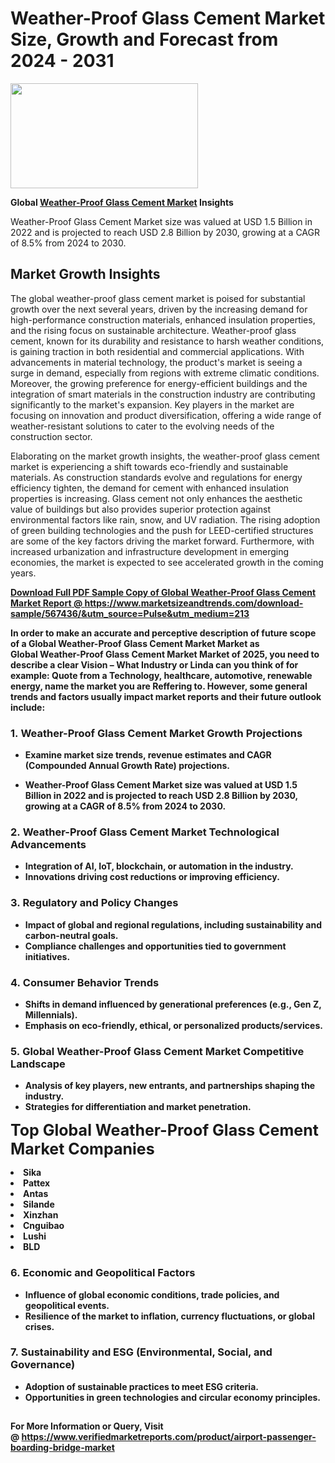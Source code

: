 <H1>Weather-Proof Glass Cement Market Size, Growth and Forecast from 2024 - 2031</H1><img class="aligncenter size-medium wp-image-584254" src="https://thirdeyenews.in/wp-content/uploads/2024/09/Global-Market-Research-300x168.jpeg" alt="" width="300" height="168" /><p><strong>Global&nbsp;<a href="https://www.marketsizeandtrends.com/download-sample/567436/&amp;utm_source=Pulse&amp;utm_medium=213">Weather-Proof Glass Cement Market</a> Insights</strong></p><p>Weather-Proof Glass Cement Market size was valued at USD 1.5 Billion in 2022 and is projected to reach USD 2.8 Billion by 2030, growing at a CAGR of 8.5% from 2024 to 2030.</p><p><h2>Market Growth Insights</h2> <p>The global weather-proof glass cement market is poised for substantial growth over the next several years, driven by the increasing demand for high-performance construction materials, enhanced insulation properties, and the rising focus on sustainable architecture. Weather-proof glass cement, known for its durability and resistance to harsh weather conditions, is gaining traction in both residential and commercial applications. With advancements in material technology, the product's market is seeing a surge in demand, especially from regions with extreme climatic conditions. Moreover, the growing preference for energy-efficient buildings and the integration of smart materials in the construction industry are contributing significantly to the market's expansion. Key players in the market are focusing on innovation and product diversification, offering a wide range of weather-resistant solutions to cater to the evolving needs of the construction sector.</p> <p><strong><a href="#"></a></strong></p> <p>Elaborating on the market growth insights, the weather-proof glass cement market is experiencing a shift towards eco-friendly and sustainable materials. As construction standards evolve and regulations for energy efficiency tighten, the demand for cement with enhanced insulation properties is increasing. Glass cement not only enhances the aesthetic value of buildings but also provides superior protection against environmental factors like rain, snow, and UV radiation. The rising adoption of green building technologies and the push for LEED-certified structures are some of the key factors driving the market forward. Furthermore, with increased urbanization and infrastructure development in emerging economies, the market is expected to see accelerated growth in the coming years.</p> <p><strong><a href="#"></p><p><span class=""><strong>Download Full PDF Sample Copy of Global Weather-Proof Glass Cement Market Report</strong> @ <a href="https://www.marketsizeandtrends.com/download-sample/567436/&amp;utm_source=Pulse&amp;utm_medium=213" target="_blank">https://www.marketsizeandtrends.com/download-sample/567436/&amp;utm_source=Pulse&amp;utm_medium=213</a></span></p><p>In order to make an accurate and perceptive description of future scope of a Global&nbsp;Weather-Proof Glass Cement Market Market as Global&nbsp;Weather-Proof Glass Cement Market Market of 2025, you need to describe a clear Vision &ndash; What Industry or Linda can you think of for example: Quote from a Technology, healthcare, automotive, renewable energy, name the market you are Reffering to. However, some general trends and factors usually impact market reports and their future outlook include:</p><h3>1.&nbsp;<strong>Weather-Proof Glass Cement Market Growth Projections</strong></h3><ul><li>Examine market size trends, revenue estimates and CAGR (Compounded Annual Growth Rate) projections.</li><li><p>Weather-Proof Glass Cement Market size was valued at USD 1.5 Billion in 2022 and is projected to reach USD 2.8 Billion by 2030, growing at a CAGR of 8.5% from 2024 to 2030.</p></li></ul><h3>2.&nbsp;<strong>Weather-Proof Glass Cement Market Technological Advancements</strong></h3><ul><li>Integration of AI, IoT, blockchain, or automation in the industry.</li><li>Innovations driving cost reductions or improving efficiency.</li></ul><h3>3.&nbsp;<strong>Regulatory and Policy Changes</strong></h3><ul><li>Impact of global and regional regulations, including sustainability and carbon-neutral goals.</li><li>Compliance challenges and opportunities tied to government initiatives.</li></ul><h3>4.&nbsp;<strong>Consumer Behavior Trends</strong></h3><ul><li>Shifts in demand influenced by generational preferences (e.g., Gen Z, Millennials).</li><li>Emphasis on eco-friendly, ethical, or personalized products/services.</li></ul><h3>5.&nbsp;<strong>Global Weather-Proof Glass Cement Market Competitive Landscape</strong></h3><ul><li>Analysis of key players, new entrants, and partnerships shaping the industry.</li><li>Strategies for differentiation and market penetration.</li></ul><p data-pm-slice="1 1 []"><span style="color: inherit; font-family: inherit; font-size: 25px;">Top Global Weather-Proof Glass Cement Market Companies</span></p><div class="" data-test-id=""><p><li>Sika</li><li> Pattex</li><li> Antas</li><li> Silande</li><li> Xinzhan</li><li> Cnguibao</li><li> Lushi</li><li> BLD</li></p></div><h3>6.&nbsp;<strong>Economic and Geopolitical Factors</strong></h3><ul><li>Influence of global economic conditions, trade policies, and geopolitical events.</li><li>Resilience of the market to inflation, currency fluctuations, or global crises.</li></ul><h3>7.&nbsp;<strong>Sustainability and ESG (Environmental, Social, and Governance)</strong></h3><ul><li>Adoption of sustainable practices to meet ESG criteria.</li><li>Opportunities in green technologies and circular economy principles.</li></ul><h2><strong style="font-size: 14px;">For More Information or Query, Visit @&nbsp;</strong><a style="background-color: #ffffff; font-size: 14px;" href="https://www.marketsizeandtrends.com/report/weather-proof-glass-cement-market/" target="_blank">https://www.verifiedmarketreports.com/product/airport-passenger-boarding-bridge-market</a></h2>
